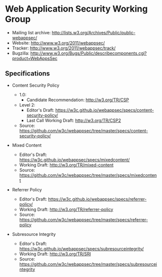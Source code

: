 Web Application Security Working Group
======================================

* Mailing list archive: <http://lists.w3.org/Archives/Public/public-webappsec/>
* Website: <http://www.w3.org/2011/webappsec/>
* Tracker: <http://www.w3.org/2011/webappsec/track/>
* Bugzilla: <http://www.w3.org/Bugs/Public/describecomponents.cgi?product=WebAppsSec>

## Specifications

* Content Security Policy
    * 1.0:
        * Candidate Recommendation: <http://w3.org/TR/CSP>
    * Level 2:
        * Editor's Draft: <https://w3c.github.io/webappsec/specs/content-security-policy/>
        * Last Call Working Draft: <http://w3.org/TR/CSP2>
    * Source: <https://github.com/w3c/webappsec/tree/master/specs/content-security-policy/>

* Mixed Content
    * Editor's Draft: <https://w3c.github.io/webappsec/specs/mixedcontent/>
    * Working Draft: <http://w3.org/TR/mixed-content>
    * Source: <https://github.com/w3c/webappsec/tree/master/specs/mixedcontent>

* Referrer Policy
    * Editor's Draft: <https://w3c.github.io/webappsec/specs/referrer-policy/>
    * Working Draft: <http://w3.org/TR/referrer-policy>
    * Source: <https://github.com/w3c/webappsec/tree/master/specs/referrer-policy>

* Subresource Integrity
    * Editor's Draft: <https://w3c.github.io/webappsec/specs/subresourceintegrity/>
    * Working Draft: <http://w3.org/TR/SRI>
    * Source: <https://github.com/w3c/webappsec/tree/master/specs/subresourceintegrity>
